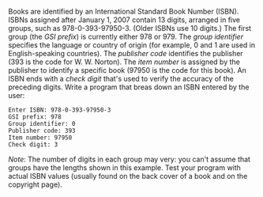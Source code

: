 Books are identified by an International Standard Book Number (ISBN). ISBNs
assigned after January 1, 2007 contain 13 digits, arranged in five groups, such
as 978-0-393-97950-3. (Older ISBNs use 10 digits.) The first group (the *GSI
prefix*) is currently either 978 or 979. The *group identifier* specifies the
language or country of origin (for example, 0 and 1 are used in English-speaking
countries). The *publisher code* identifies the publisher (393 is the code for
W. W. Norton). The *item number* is assigned by the publisher to identify a
specific book (97950 is the code for this book). An ISBN ends with a *check
digit* that's used to verify the accuracy of the preceding digits. Write a
program that breas down an ISBN entered by the user:

```
Enter ISBN: 978-0-393-97950-3
GSI prefix: 978
Group identifier: 0
Publisher code: 393
Item number: 97950
Check digit: 3
```

*Note*: The number of digits in each group may very: you can't assume that
groups have the lengths shown in this example. Test your program with actual
ISBN values (usually found on the back cover of a book and on the copyright
page).